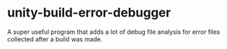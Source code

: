 # unity-build-error-debugger
A super useful program that adds a lot of debug file analysis for error files collected after a build was made. 
